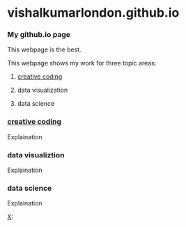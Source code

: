 # vishalkumarlondon.github.io

### My github.io page

This webpage is the best.

This webpage shows my work for three topic areas:

1. [creative coding](https://vishalkumarlondon.github.io/creative-coding/)

2. data visualization

3. data science

### [creative coding](https://vishalkumarlondon.github.io/creative-coding/)

Explaination

### data visualiztion

Explaination

### data science

Explaination


[X]: 
[X]: 
[X]: 
[X]: 
[X]: 
[X]: 
[X]: 

